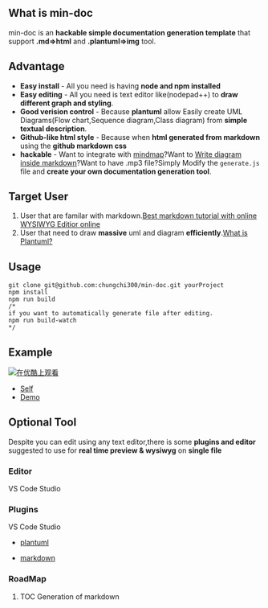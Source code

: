 ## What is min-doc 

min-doc is an **hackable simple documentation generation template** that support **.md=>html** and **.plantuml=>img** tool.

## Advantage

* **Easy install** - All you need is having **node and npm installed**
* **Easy editing** - All you need is text editor like(nodepad++) to **draw different graph and styling**.
* **Good verision control** - Because **plantuml** allow Easily create UML Diagrams(Flow chart,Sequence diagram,Class diagram) from **simple textual description**.
* **Github-like html style** - Because when **html generated from markdown** using the **github markdown css**
* **hackable** - Want to integrate with [mindmap](https://github.com/fex-team/kityminder-editor)?Want to [Write diagram inside markdown](https://mermaidjs.github.io/)?Want to have .mp3 file?Simply Modify the `generate.js` file and **create your own documentation generation tool**.

## Target User
1. User that are familar with markdown.[Best markdown tutorial with online WYSIWYG Editior online](https://www.markdowntutorial.com/)
2. User that need to draw **massive** uml and diagram **efficiently**.[What is Plantuml?](http://plantuml.com/)


## Usage

```
git clone git@github.com:chungchi300/min-doc.git yourProject
npm install
npm run build
/*
if you want to automatically generate file after editing.
npm run build-watch
*/
```

## Example


[![在优酷上观看](https://t4.ftcdn.net/jpg/01/12/56/73/240_F_112567399_fVHoy5kIkNXdDnwCSpaSkDC3wmH9NVCs.jpg)](https://vimeo.com/266230854)


* [Self](./docs/self/gen.doc.html)
* [Demo](https://github.com/chungchi300/min-doc-demo)


## Optional Tool

Despite you can edit using any text editor,there is some **plugins and editor** suggested to use for **real time preview & wysiwyg**
on **single file**

### Editor

VS Code Studio

### Plugins

VS Code Studio

* [plantuml](https://marketplace.visualstudio.com/items?itemName=jebbs.plantuml#review-details)

* [markdown](https://marketplace.visualstudio.com/items?itemName=yzhang.markdown-all-in-one)

### RoadMap
1. TOC Generation of markdown



